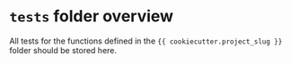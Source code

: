 # `tests` folder overview

All tests for the functions defined in the `{{ cookiecutter.project_slug }}` folder should be stored here.
